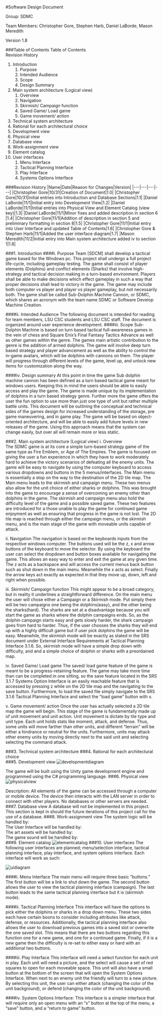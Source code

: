 #Software Design Document

Group: SDMC

Team Members: Christopher Gore, Stephen Harb, Daniel LaBorde, Mason Meredith

Version 1.8

###Table of Contents
Table of Contents  
Revision History

1. Introduction
    1. Purpose
    2. Intended Audience
    3. Scope
    4. Design Summary
2. Main system architecture (Logical view)
    1. Overview
    2. Navigation
    3. Skirmish/ Campaign function
    4. Saved Game/ Load game
    5. Game movement/ action
3. Technical system architecture   
4. Rational for each architectural choice    
5. Development view
6. Physical view
7. Database view
8. Work-assignment view
9. Element catalog
10. User interfaces
    1. Menu Interface
    2. Tactical Planning Interface
    3. Play Interface
    4. Systems Options Interface

###Revision History
|Name|Date|Reason for Changes|Version|
|---|---|---|---|
|Christopher Gore|10/31|Creation of Document|1.0|
|Christopher Gore|10/31|Initial entries into Introduction and Database Sections|1.1|
|Daniel LaBorde|11/1|Initial entry into Development View|1.2|
|Daniel LaBorde|11/1|Initial entries into Physical View and Element Catalog (view key)|1.3|
|Daniel LaBorde|11/1|Minor fixes and added description in section 6 |1.4|
|Christopher Gore|11/1|Addition of description in section 5 and preliminary formatting in section 8|1.5|
|Christopher Gore|11/1|Initial entry into User Interface and updated Table of Contents|1.6|
|Christopher Gore & Stephen Harb|11/1|Added the user interface diagram|1.7|
|Mason Meredith|11/2|Initial entry into Main system architecture added iv to section 1|1.8|

###1. Introduction
####i. Purpose
Team [SDCM] shall develop a tactical game based for the Windows pc. This project shall undergo a full project life-cycle, including gameplay testing. The game shall consist of player elements (Dolphins) and conflict elements (Sharks) that involve high-strategy and tactical decision making in a turn-based environment. Players shall be able to make decisions which effect gameplay in such a way that proper decisions shall lead to victory in the game. The game may include both computer vs player and player vs player gameplay, but not necessarily both. The game shall be called Sub-Dolphin Machine Cannon, or SDMC, which shares an acronym with the team name SDMC or Software Develop Machine Creation.

####ii. Intended Audience
The following document is intended for reading for team members, LSU CSC students and LSU CSC staff. The document is organized around user experience development.
####iii. Scope
Sub-Dolphin Machine is based on turn based tactical full-awareness games in the vein of chess and Square Enix’s Final Fantasy Tactics Advance as well as other games within the genre. The games main artistic contribution to the genre is the addition of armed dolphins. The game will involve deep turn based strategy and player advancement as well as the ability to control the in-game avatars, which will be dolphins with cannons on them. The player will progress through different levels of the game, level up, and unlock new items for customization along the way.

####iv. Design summary 
	At this point in time the game Sub dolphin machine cannon has been defined as a turn based tactical game meant for windows users. Keeping this in mind the users should be able to easily access and play the game. The game is made unique by its implementation of dolphins in a turn based strategy genre. Further more the game offers the user the fun option to use more than just one type of unit but rather multiple battle units. This document will be outlining the conceptual and technical sides of the games design for increased understanding of the storage, pre game maneuvering, and in game play. The game will be based on object-oriented architecture, and will be able to easily add future levels in new releases of the game. Using this approach means that the system can change easily, but over all will remain more or less static. 

###2. Main system architecture (Logical view)
i. Overview  
The SDMC game is at its core a simple turn-based strategy game of the same type as Fire Emblem, or Age of The Empires. The game is focused on giving the user a fun experience in which they have to work moderately hard to achieve the victory scenarios of defeating all the enemy units. The game will be easy to navigate by using the computer keyboard to access various dropdowns and buttons in the 5 menus/interfaces. The Main menu is essentially a stop on the way to the destination of the 2D tile map. The Main menu leads to the skirmish and campaign menu.  These two menus also allow for the unit choice of either sharks or dolphins. This was brought into the game to encourage a sense of overcoming an enemy other than dolphins in the game. The skirmish and campaign menu also hold the difficulty level of the game and a possible saved game. These two features are introduced for a those unable to play the game for continued game enjoyment as well as ensuring that progress in the game is not lost. The 2D tile map is reached through either the campaign menu, or the skirmish menu, and is the main stage of the game with moveable units capable of attack. 

ii. Navigation 
	The navigation is based on the keyboards inputs from the respective windows computer. The buttons used will be the z, x and arrow buttons of the keyboard to move the selector. By using the keyboard the user can select the dropdown and button boxes available for navigating the game. This allows an easy way to enter and exit the game at any given time. The z acts as a backspace and will access the current menus back button such as shut down in the main menu. Meanwhile the x acts as select. Finally the arrow keys act exactly as expected in that they move up, down, left and right when possible. 

iii. Skirmish/ Campaign function
	This might appear to be a broad category, but in reality it underlines a straightforward difference. On the main menu the user will chose either a Campaign or a Skirmish mode. Put simply there will be two campaigns one being the dolphins(easy), and the other being the sharks(hard). The sharks are set at a disadvantage because you will start the game as sharks where the dolphin campaigns ends. So, as the dolphin campaign starts easy and gets slowly harder, the shark campaign goes from hard to harder. Thus, if the user chooses the sharks they will end up with a highly difficult game but if user pick dolphins the game will be easy. Meanwhile, the skirmish mode will be exactly as stated in the SRS document under External Interface Requirements at Tactical Planning Interface 3.1.6. So, skirmish mode will have a simple drop down with difficulty, and and a simple choice of dolphin or sharks with a preordained map. 


iv. Saved Game/ Load game
	The saved/ load game feature of the game is meant to be a progress-retaining feature. The game may take more time than can be completed in one sitting, so the save feature located in the SRS 3.1.7 Systems Option Interface is an easily reachable feature that is accessed by pressing z while on the 2D tile map and the navigating to the save button. Furthermore, to load the saved file simply navigate to the SRS 3.1.6 Tactical Planning Interface and select the “load game” button with x.

v. Game movement/ action
Once the user has actually selected a 2D tile map the game will begin. This stage of the game is fundamentally made up of unit movement and unit action. Unit movement is dictate by tile type and unit type. Each unit holds stats like moment, attack, and defense. Thus, some units will move farther than other units, and different “terrain” will be either a hindrance or neutral for the units. Furthermore, units may attack other enemy units by moving directly next to the said unit and selecting selecting the command attack. 


###3. Technical system architecture 
###4. Rational for each architectural choice    
###5. Development view
![developmentdiagram](https://cloud.githubusercontent.com/assets/22534157/19913109/990cb0ea-a06d-11e6-907c-7ffbb4abeff4.png)

The game will be built using the Unity game development engine and programmed using the C# programming language. 
###6. Physical view
![physicalview](https://cloud.githubusercontent.com/assets/22534157/19913205/69c45eea-a06e-11e6-8761-6b277f97ec00.png)

Description: All elements of the game can be accessed through a computer or mobile device. The device then interacts with the LAN server in order to connect with other players. No databases or other servers are needed. 
###7. Database view
A database will not be implemented in this project.  This section is kept in should the future iterations of this project call for the use of a database.
###8. Work-assignment view
The system logic will be handled by:  
The User Interface will be handled by:  
The art assets will be handled by:  
The game sound will be handled by:  
###9. Element catalog
![elementcatalog](https://cloud.githubusercontent.com/assets/22534157/19913211/7206a266-a06e-11e6-866b-cd8abd39e8aa.png)
###10. User interfaces
The following user interfaces are planned; menu/selection interface, tactical planning interface, play interface, and system options interface. 
Each interface will work as such:

![uidiagram](https://cloud.githubusercontent.com/assets/22534157/19916626/cb7c2ae4-a089-11e6-90dc-a7ebc9f5d121.png)

####i. Menu Interface
The main menu will require three basic “buttons.” The first button will be a link to shut down the game. The second button allows the user to view the tactical planning interface (campaign). The last button leads to the same tactical planning interface but it is (skirmish mode).

####ii. Tactical Planning Interface
This interface will have the options to pick either the dolphins or sharks in a drop down menu. These two sides each have certain boons to consider including attributes like attack, defense, or resources. Additionally, the tactical planning interface also allows the user to download previous games into a saved slot or overwrite the one saved slot.  This means that there are two buttons regarding this function one for a new game, and one for a continued game.  Finally, if it is a new game then the difficulty is re-set to either easy or hard with an additional two buttons. 

####iii. Play Interface
This interface will need a select function for each unit in play. Each unit will need a picture, and the select will cause a set of red squares to open for each moveable space. This unit will also have a small button at the bottom of the screen that will open the System Options Interface. When next to an enemy unit the friendly will turn to a new picture. By selecting this unit, the user can either attack (changing the color of the unit background), or defend (changing the color of the unit background). 

####iv. System Options Interface: 
This interface is a simpler interface that will require only an open menu with an “x” button at the top of the menu, a “save” button, and a “return to game” button.
